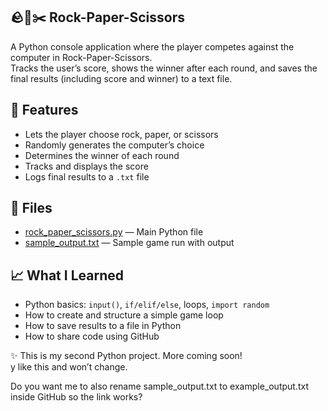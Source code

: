 ## 🪨📄✂️ Rock-Paper-Scissors

A Python console application where the player competes against the computer in Rock-Paper-Scissors.  
Tracks the user’s score, shows the winner after each round, and saves the final results (including score and winner) to a text file.

## 🚀 Features
- Lets the player choose rock, paper, or scissors
- Randomly generates the computer’s choice
- Determines the winner of each round
- Tracks and displays the score
- Logs final results to a `.txt` file

## 📁 Files
- [rock_paper_scissors.py](rock_paper_scissors.py) — Main Python file
- [sample_output.txt](sample_output.txt) — Sample game run with output

## 📈 What I Learned
- Python basics: `input()`, `if/elif/else`, loops, `import random`  
- How to create and structure a simple game loop  
- How to save results to a file in Python  
- How to share code using GitHub  

✨ This is my second Python project. More coming soon!  
y like this and won’t change.

Do you want me to also rename sample_output.txt to example_output.txt inside GitHub so the link works?
